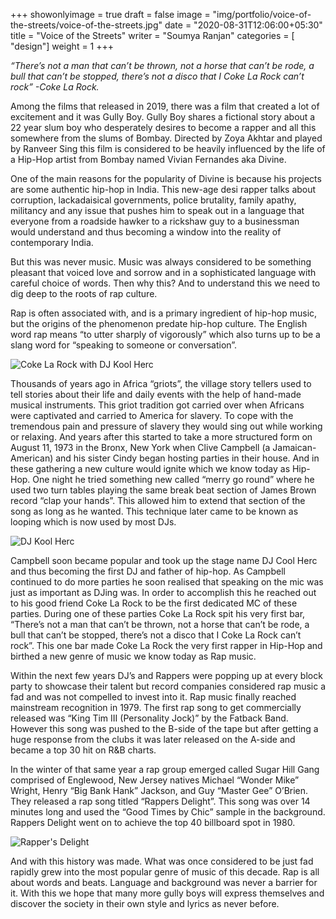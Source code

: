 +++
showonlyimage = true
draft = false
image = "img/portfolio/voice-of-the-streets/voice-of-the-streets.jpg"
date = "2020-08-31T12:06:00+05:30"
title = "Voice of the Streets"
writer = "Soumya Ranjan"
categories = [ "design"]
weight = 1
+++

_“There’s not a man that can’t be thrown, not a horse that can’t be rode, a bull that can’t be stopped, there’s not a disco that I Coke La Rock can’t rock”
-Coke La Rock._

<!--more-->

Among the films that released in 2019, there was a film that created a lot of excitement and it was Gully Boy. Gully Boy shares a fictional story about a 22 year slum boy who desperately desires to become a rapper and all this somewhere from the slums of Bombay. Directed by Zoya Akhtar and played by Ranveer Sing this film is considered to be heavily influenced by the life of a Hip-Hop artist from Bombay named Vivian Fernandes aka Divine.

One of the main reasons for the popularity of Divine is because his projects are some authentic hip-hop in India. This new-age desi rapper talks about corruption, lackadaisical governments, police brutality, family apathy, militancy and any issue that pushes him to speak out in a language that everyone from a roadside hawker to a rickshaw guy to a businessman would understand and thus becoming a window into the reality of contemporary India.

But this was never music. Music was always considered to be something pleasant that voiced love and sorrow and in a sophisticated language with careful choice of words. Then why this? And to understand this we need to dig deep to the roots of rap culture.

Rap is often associated with, and is a primary ingredient of hip-hop music, but the origins of the phenomenon predate hip-hop culture. The English word rap means “to utter sharply of vigorously” which also turns up to be a slang word for “speaking to someone or conversation”.

![Coke La Rock with DJ Kool Herc](img/portfolio/voice-of-the-streets/cokecool.jpg)

Thousands of years ago in Africa “griots”, the village story tellers used to tell stories about their life and daily events with the help of hand-made musical instruments. This griot tradition got carried over when Africans were captivated and carried to America for slavery. To cope with the tremendous pain and pressure of slavery they would sing out while working or relaxing. And years after this started to take a more structured form on August 11, 1973 in the Bronx, New York when Clive Campbell (a Jamaican-American) and his sister Cindy began hosting parties in their house. And in these gathering a new culture would ignite which we know today as Hip-Hop. One night he tried something new called “merry go round” where he used two turn tables playing the same break beat section of James Brown record “clap your hands”. This allowed him to extend that section of the song as long as he wanted. This technique later came to be known as looping which is now used by most DJs.

![DJ Kool Herc](img/portfolio/voice-of-the-streets/dj-kool-herc.jpg)

Campbell soon became popular and took up the stage name DJ Cool Herc and thus becoming the first DJ and father of hip-hop. As Campbell continued to do more parties he soon realised that speaking on the mic was just as important as DJing was. In order to accomplish this he reached out to his good friend Coke La Rock to be the first dedicated MC of these parties. During one of these parties Coke La Rock spit his very first bar, “There’s not a man that can’t be thrown, not a horse that can’t be rode, a bull that can’t be stopped, there’s not a disco that I Coke La Rock can’t rock”. This one bar made Coke La Rock the very first rapper in Hip-Hop and birthed a new genre of music we know today as Rap music.

Within the next few years DJ’s and Rappers were popping up at every block party to showcase their talent but record companies considered rap music a fad and was not compelled to invest into it. Rap music finally reached mainstream recognition in 1979. The first rap song to get commercially released was “King Tim III (Personality Jock)” by the Fatback Band. However this song was pushed to the B-side of the tape but after getting a huge response from the clubs it was later released on the A-side and became a top 30 hit on R&B charts.

In the winter of that same year a rap group emerged called Sugar Hill Gang comprised of Englewood, New Jersey natives Michael “Wonder Mike” Wright, Henry “Big Bank Hank” Jackson, and Guy “Master Gee” O’Brien. They released a rap song titled “Rappers Delight”. This song was over 14 minutes long and used the “Good Times by Chic” sample in the background. Rappers Delight went on to achieve the top 40 billboard spot in 1980.

![Rapper's Delight](/quizink/img/portfolio/voice-of-the-streets/rappers-delight.jpg)

And with this history was made. What was once considered to be just fad rapidly grew into the most popular genre of music of this decade. Rap is all about words and beats. Language and background was never a barrier for it. With this we hope that many more gully boys will express themselves and discover the society in their own style and lyrics as never before.
